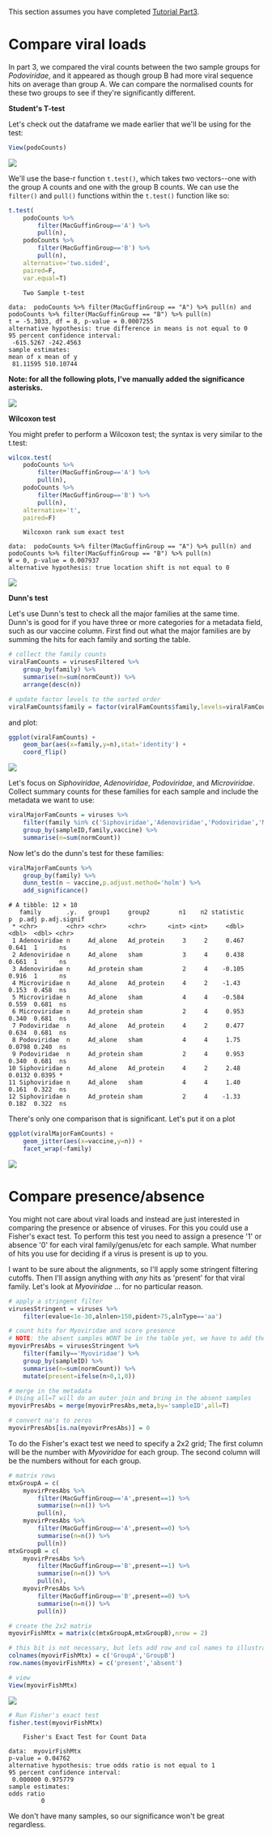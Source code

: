 This section assumes you have completed [Tutorial Part3](tutorialPt3.md).

# Compare viral loads

In part 3, we compared the viral counts between the two sample groups for _Podoviridae_,
and it appeared as though group B had more viral sequence hits on average than group A.
We can compare the normalised counts for these two groups to see if they're significantly different.

**Student's T-test**

Let's check out the dataframe we made earlier that we'll be using for the test:

```R
View(podoCounts)
```

![](img/tutePodoCnts.png)

We'll use the base-r function `t.test()`, which takes two vectors--one with the 
group A counts and one with the group B counts.
We can use the `filter()` and `pull()` functions within the `t.test()` function like so:

```R
t.test(
    podoCounts %>% 
        filter(MacGuffinGroup=='A') %>% 
        pull(n),
    podoCounts %>% 
        filter(MacGuffinGroup=='B') %>% 
        pull(n),
    alternative='two.sided',
    paired=F,
    var.equal=T)    
```

```text
	Two Sample t-test

data:  podoCounts %>% filter(MacGuffinGroup == "A") %>% pull(n) and podoCounts %>% filter(MacGuffinGroup == "B") %>% pull(n)
t = -5.3033, df = 8, p-value = 0.0007255
alternative hypothesis: true difference in means is not equal to 0
95 percent confidence interval:
 -615.5267 -242.4563
sample estimates:
mean of x mean of y 
 81.11595 510.10744 
```

**Note: for all the following plots, I've manually added the significance asterisks.**

![](img/tutePodoJitterTTest.png)

**Wilcoxon test**

You might prefer to perform a Wilcoxon test; the syntax is very similar to the t.test:

```R
wilcox.test(
    podoCounts %>% 
        filter(MacGuffinGroup=='A') %>% 
        pull(n),
    podoCounts %>% 
        filter(MacGuffinGroup=='B') %>% 
        pull(n),
    alternative='t',
    paired=F)
```

```text
	Wilcoxon rank sum exact test

data:  podoCounts %>% filter(MacGuffinGroup == "A") %>% pull(n) and podoCounts %>% filter(MacGuffinGroup == "B") %>% pull(n)
W = 0, p-value = 0.007937
alternative hypothesis: true location shift is not equal to 0
```

![](img/tutePodoJitterWilc.png)

**Dunn's test**

Let's use Dunn's test to check all the major families at the same time.
Dunn's is good for if you have three or more categories for a metadata field, such as our vaccine column.
First find out what the major families are by summing the hits for each family and sorting the table.

```R
# collect the family counts
viralFamCounts = virusesFiltered %>% 
    group_by(family) %>% 
    summarise(n=sum(normCount)) %>% 
    arrange(desc(n))

# update factor levels to the sorted order
viralFamCounts$family = factor(viralFamCounts$family,levels=viralFamCounts$family)
```

and plot:

```R
ggplot(viralFamCounts) +
    geom_bar(aes(x=family,y=n),stat='identity') +
    coord_flip()
```

![](img/tuteFamCnts.png)

Let's focus on _Siphoviridae_, _Adenoviridae_, _Podoviridae_, and _Microviridae_.
Collect summary counts for these families for each sample and include the metadata we want to use:

```R
viralMajorFamCounts = viruses %>% 
    filter(family %in% c('Siphoviridae','Adenoviridae','Podoviridae','Microviridae')) %>% 
    group_by(sampleID,family,vaccine) %>% 
    summarise(n=sum(normCount))
```

Now let's do the dunn's test for these families:

```R
viralMajorFamCounts %>% 
    group_by(family) %>% 
    dunn_test(n ~ vaccine,p.adjust.method='holm') %>% 
    add_significance()
```

```text
# A tibble: 12 × 10
   family       .y.   group1     group2        n1    n2 statistic      p  p.adj p.adj.signif
 * <chr>        <chr> <chr>      <chr>      <int> <int>     <dbl>  <dbl>  <dbl> <chr>       
 1 Adenoviridae n     Ad_alone   Ad_protein     3     2     0.467 0.641  1      ns          
 2 Adenoviridae n     Ad_alone   sham           3     4     0.438 0.661  1      ns          
 3 Adenoviridae n     Ad_protein sham           2     4    -0.105 0.916  1      ns          
 4 Microviridae n     Ad_alone   Ad_protein     4     2    -1.43  0.153  0.458  ns          
 5 Microviridae n     Ad_alone   sham           4     4    -0.584 0.559  0.681  ns          
 6 Microviridae n     Ad_protein sham           2     4     0.953 0.340  0.681  ns          
 7 Podoviridae  n     Ad_alone   Ad_protein     4     2     0.477 0.634  0.681  ns          
 8 Podoviridae  n     Ad_alone   sham           4     4     1.75  0.0798 0.240  ns          
 9 Podoviridae  n     Ad_protein sham           2     4     0.953 0.340  0.681  ns          
10 Siphoviridae n     Ad_alone   Ad_protein     4     2     2.48  0.0132 0.0395 *           
11 Siphoviridae n     Ad_alone   sham           4     4     1.40  0.161  0.322  ns          
12 Siphoviridae n     Ad_protein sham           2     4    -1.33  0.182  0.322  ns  
```

There's only one comparison that is significant.
Let's put it on a plot

```R
ggplot(viralMajorFamCounts) +
    geom_jitter(aes(x=vaccine,y=n)) +
    facet_wrap(~family)
```

![](img/tuteDunns.png)

# Compare presence/absence

You might not care about viral loads and instead are just interested in comparing the presence or absence of viruses.
For this you could use a Fisher's exact test.
To perform this test you need to assign a presence '1' or absence '0' for each viral family/genus/etc for each sample.
What number of hits you use for deciding if a virus is present is up to you.

I want to be sure about the alignments, so I'll apply some stringent filtering cutoffs.
Then I'll assign anything with _any_ hits as 'present' for that viral family.
Let's look at _Myoviridae_ ... for no particular reason.
 
```R
# apply a stringent filter
virusesStringent = viruses %>% 
    filter(evalue<1e-30,alnlen>150,pident>75,alnType=='aa')

# count hits for Myoviridae and score presence
# NOTE: the absent samples WONT be in the table yet, we have to add them in after
myovirPresAbs = virusesStringent %>% 
    filter(family=='Myoviridae') %>%
    group_by(sampleID) %>% 
    summarise(n=sum(normCount)) %>%
    mutate(present=ifelse(n>0,1,0))

# merge in the metadata
# Using all=T will do an outer join and bring in the absent samples
myovirPresAbs = merge(myovirPresAbs,meta,by='sampleID',all=T)

# convert na's to zeros
myovirPresAbs[is.na(myovirPresAbs)] = 0
```

To do the Fisher's exact test we need to specify a 2x2 grid;
The first column will be the number with _Myoviridae_ for each group.
The second column will be the numbers without for each group.

```R
# matrix rows
mtxGroupA = c(
    myovirPresAbs %>% 
        filter(MacGuffinGroup=='A',present==1) %>% 
        summarise(n=n()) %>% 
        pull(n),
    myovirPresAbs %>% 
        filter(MacGuffinGroup=='A',present==0) %>% 
        summarise(n=n()) %>% 
        pull(n))
mtxGroupB = c(
    myovirPresAbs %>% 
        filter(MacGuffinGroup=='B',present==1) %>% 
        summarise(n=n()) %>% 
        pull(n),
    myovirPresAbs %>% 
        filter(MacGuffinGroup=='B',present==0) %>% 
        summarise(n=n()) %>% 
        pull(n))

# create the 2x2 matrix
myovirFishMtx = matrix(c(mtxGroupA,mtxGroupB),nrow = 2)

# this bit is not necessary, but lets add row and col names to illustrate the matrix layout
colnames(myovirFishMtx) = c('GroupA','GroupB')
row.names(myovirFishMtx) = c('present','absent')

# view
View(myovirFishMtx)
```

![](img/tuteFishMtx.png)

```R
# Run Fisher's exact test
fisher.test(myovirFishMtx)
```

```text
	Fisher's Exact Test for Count Data

data:  myovirFishMtx
p-value = 0.04762
alternative hypothesis: true odds ratio is not equal to 1
95 percent confidence interval:
 0.000000 0.975779
sample estimates:
odds ratio 
         0 
```

We don't have many samples, so our significance won't be great regardless.
